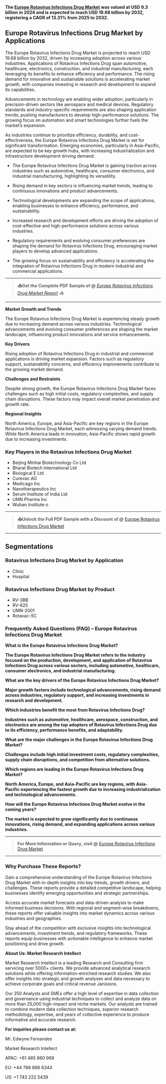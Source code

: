 <p><strong>The <a href="https://www.marketresearchintellect.com/download-sample/?rid=532420&amp;utm_source=Pulse-April-Europe&amp;utm_medium=852">Europe Rotavirus Infections Drug Market</a> was valued at USD 9.3 billion in 2024 and is expected to reach USD 19.68 billion by 2032, registering a CAGR of 13.31% from 2025 to 2032.</strong></p><h2>Europe Rotavirus Infections Drug Market by Applications&nbsp;</h2><p><p>The Europe Rotavirus Infections Drug Market is projected to reach USD 19.68 billion by 2032, driven by increasing adoption across various industries. Applications of Rotavirus Infections Drug span automotive, healthcare, electronics, construction, and industrial manufacturing, each leveraging its benefits to enhance efficiency and performance. The rising demand for innovative and sustainable solutions is accelerating market growth, with companies investing in research and development to expand its capabilities.</p><p>Advancements in technology are enabling wider adoption, particularly in precision-driven sectors like aerospace and medical devices. Regulatory standards and industry-specific requirements are also shaping application trends, pushing manufacturers to develop high-performance solutions. The growing focus on automation and smart technologies further fuels the market&rsquo;s expansion.</p><p>As industries continue to prioritize efficiency, durability, and cost-effectiveness, the Europe Rotavirus Infections Drug Market is set for significant transformation. Emerging economies, particularly in Asia-Pacific, are expected to be key growth hubs, with increasing industrialization and infrastructure development driving demand.</p></p><ul><li><p>The Europe Rotavirus Infections Drug Market is gaining traction across industries such as automotive, healthcare, consumer electronics, and industrial manufacturing, highlighting its versatility.</p></li><li><p>Rising demand in key sectors is influencing market trends, leading to continuous innovations and product advancements.</p></li><li><p>Technological developments are expanding the scope of applications, enabling businesses to enhance efficiency, performance, and sustainability.</p></li><li><p>Increased research and development efforts are driving the adoption of cost-effective and high-performance solutions across various industries.</p></li><li><p>Regulatory requirements and evolving consumer preferences are shaping the demand for Rotavirus Infections Drug, encouraging market players to develop advanced applications.</p></li><li><p>The growing focus on sustainability and efficiency is accelerating the integration of Rotavirus Infections Drug in modern industrial and commercial applications.</p></li></ul><hr /><blockquote><p><strong><span class="font-[700]">📥Get the Complete PDF Sample of @ </span></strong><em><span class="font-[700]"><a href="https://www.marketresearchintellect.com/download-sample/?rid=532420&amp;utm_source=Pulse-April-Europe&amp;utm_medium=852" target="_blank" data-tracking-control-name="article-ssr-frontend-pulse_little-text-block" data-tracking-will-navigate="" data-test-link="">Europe Rotavirus Infections Drug Market Report</a>&nbsp;📥</span></em></p></blockquote><hr /><p class="" data-start="77" data-end="360"><strong data-start="77" data-end="105">Market Growth and Trends</strong></p><p class="" data-start="77" data-end="360">The Europe Rotavirus Infections Drug Market is experiencing steady growth due to increasing demand across various industries. Technological advancements and evolving consumer preferences are shaping the market landscape, influencing product innovations and service enhancements.</p><p class="" data-start="362" data-end="606"><strong data-start="362" data-end="377">Key Drivers</strong></p><p class="" data-start="362" data-end="606">Rising adoption of Rotavirus Infections Drug in industrial and commercial applications is driving market expansion. Factors such as regulatory support, sustainability concerns, and efficiency improvements contribute to the growing market demand.</p><p class="" data-start="608" data-end="849"><strong data-start="608" data-end="637">Challenges and Restraints</strong></p><p class="" data-start="608" data-end="849">Despite strong growth, the Europe Rotavirus Infections Drug Market faces challenges such as high initial costs, regulatory complexities, and supply chain disruptions. These factors may impact overall market penetration and growth rate.</p><p class="" data-start="851" data-end="1095"><strong data-start="851" data-end="872">Regional Insights</strong></p><p class="" data-start="851" data-end="1095">North America, Europe, and Asia-Pacific are key regions in the Europe Rotavirus Infections Drug Market, each witnessing varying demand trends. While North America leads in innovation, Asia-Pacific shows rapid growth due to increasing investments.</p><p><h3>Key Players in the Rotavirus Infections Drug Market </h3><ul><li>Beijing Minhai Biotechnology Co Ltd</li><li>Bharat Biotech International Ltd</li><li>Biological E Ltd</li><li>Curevac AG</li><li>Medicago Inc</li><li>Nanotherapeutics Inc</li><li>Serum Institute of India Ltd</li><li>UMN Pharma Inc</li><li>Wuhan Institute o</li></ul></p><hr /><blockquote><p><strong>📥Unlock the Full PDF Sample with a Discount of @</strong> <a href="https://www.marketresearchintellect.com/ask-for-discount/?rid=532420&amp;utm_source=Pulse-April-Europe&amp;utm_medium=852">Europe Rotavirus Infections Drug Market</a></p></blockquote><hr /><p><h2>Segmentations</h2><h3>Rotavirus Infections Drug Market by Application</h3><ul><li>Clinic</li><li>Hospital</li></ul><h3>Rotavirus Infections Drug Market by Product</h3><ul><li>RV-3BB</li><li>RV-625</li><li>UMN-2001</li><li>Rotavac-5C</li></ul></p><h3><strong>Frequently Asked Questions (FAQ) &ndash; Europe Rotavirus Infections Drug Market</strong></h3><p><strong>What is the Europe Rotavirus Infections Drug Market?</strong></p><p><strong>The Europe Rotavirus Infections Drug Market refers to the industry focused on the production, development, and application of Rotavirus Infections Drug across various sectors, including automotive, healthcare, consumer electronics, and industrial manufacturing.</strong></p><p><strong>What are the key drivers of the Europe Rotavirus Infections Drug Market?</strong></p><p><strong>Major growth factors include technological advancements, rising demand across industries, regulatory support, and increasing investments in research and development.</strong></p><p><strong>Which industries benefit the most from Rotavirus Infections Drug?</strong></p><p><strong>Industries such as automotive, healthcare, aerospace, construction, and electronics are among the top adopters of Rotavirus Infections Drug due to its efficiency, performance benefits, and adaptability.</strong></p><p><strong>What are the major challenges in the Europe Rotavirus Infections Drug Market?</strong></p><p><strong>Challenges include high initial investment costs, regulatory complexities, supply chain disruptions, and competition from alternative solutions.</strong></p><p><strong>Which regions are leading in the Europe Rotavirus Infections Drug Market?</strong></p><p><strong>North America, Europe, and Asia-Pacific are key regions, with Asia-Pacific experiencing the fastest growth due to increasing industrialization and technological advancements.</strong></p><p><strong>How will the Europe Rotavirus Infections Drug Market evolve in the coming years?</strong></p><p><strong>The market is expected to grow significantly due to continuous innovations, rising demand, and expanding applications across various industries.</strong></p><hr /><blockquote><p><span class="font-[700]"><strong>For More Information or Query, visit&nbsp;@</strong>&nbsp;</span><span class="font-[700]"><a href="https://www.marketresearchintellect.com/product/rotavirus-infections-drug-market-size-and-forecast/?utm_source=Linkedin&utm_medium=852" target="_blank" data-tracking-control-name="article-ssr-frontend-pulse_little-text-block" data-tracking-will-navigate="" data-test-link="">Europe Rotavirus Infections Drug Market</a></span></p></blockquote><hr /><h3><strong data-start="0" data-end="31">Why Purchase These Reports?</strong></h3><p class="" data-start="35" data-end="297">Gain a comprehensive understanding of the Europe Rotavirus Infections Drug Market with in-depth insights into key trends, growth drivers, and challenges. These reports provide a detailed competitive landscape, helping businesses identify emerging opportunities and strategic partnerships.</p><p class="" data-start="299" data-end="540">Access accurate market forecasts and data-driven analysis to make informed business decisions. With regional and segment-wise breakdowns, these reports offer valuable insights into market dynamics across various industries and geographies.</p><p class="" data-start="542" data-end="784">Stay ahead of the competition with exclusive insights into technological advancements, investment trends, and regulatory frameworks. These reports equip businesses with actionable intelligence to enhance market positioning and drive growth.</p><p><strong><span class="font-[700]">About Us: Market Research Intellect</span></strong></p><p><span class="">Market Research Intellect is a leading Research and Consulting firm servicing over 5000+ clients. We provide advanced analytical research solutions while offering information-enriched research studies.&nbsp;</span>We also offer insights into strategic and growth analyses and data necessary to achieve corporate goals and critical revenue Janisions.</p><p><span class="">Our 250 Analysts and SMEs offer a high level of expertise in data collection and governance using industrial techniques to collect and analyze data on more than 25,000 high-impact and niche markets. Our analysts are trained to combine modern data collection techniques, superior research methodology, expertise, and years of collective experience to produce informative and accurate research.</span></p><p><strong>For inquiries please contact us at:</strong></p><p>Mr. Edwyne Fernandes</p><p>Market Research Intellect</p><p>APAC: +61 485 860 968</p><p>EU: +44 788 886 6344</p><p>US: +1 743 222 5439</p>